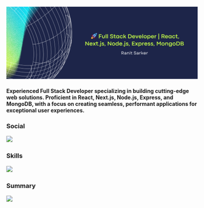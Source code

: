 ![Full Stack Developer | React, Node.js, MongoDB | Crafting innovative web solutions.](https://raw.githubusercontent.com/ranitsarker/ranitsarker/main/gitbanner.png)
#### Experienced Full Stack Developer specializing in building cutting-edge web solutions. Proficient in React, Next.js, Node.js, Express, and MongoDB, with a focus on creating seamless, performant applications for exceptional user experiences.
### Social
  <a href="https://www.linkedin.com/in/ranit-sarker-586074b4/">
    <img src="https://skillicons.dev/icons?i=linkedin" />
  </a>
  
### Skills
  <a href="https://github.com/ranitsarker">
    <img src="https://skillicons.dev/icons?i=react,nodejs,mongodb,nextjs,expressjs,tailwind,js,html,css,firebase&perline=5" />
  </a>
  
### Summary
![](http://github-profile-summary-cards.vercel.app/api/cards/profile-details?username=ranitsarker&theme=chartreuse_dark)




